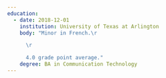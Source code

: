 ```yaml
---
education:
  - date: 2018-12-01
    institution: University of Texas at Arlington
    body: "Minor in French.\r

      \r

      4.0 grade point average."
    degree: BA in Communication Technology
---
```

